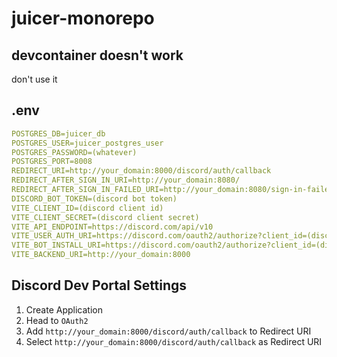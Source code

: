 # juicer-monorepo
## devcontainer doesn't work
don't use it
## .env
```yaml
POSTGRES_DB=juicer_db
POSTGRES_USER=juicer_postgres_user
POSTGRES_PASSWORD=(whatever)
POSTGRES_PORT=8008
REDIRECT_URI=http://your_domain:8000/discord/auth/callback
REDIRECT_AFTER_SIGN_IN_URI=http://your_domain:8080/
REDIRECT_AFTER_SIGN_IN_FAILED_URI=http://your_domain:8080/sign-in-failed
DISCORD_BOT_TOKEN=(discord bot token)
VITE_CLIENT_ID=(discord client id)
VITE_CLIENT_SECRET=(discord client secret)
VITE_API_ENDPOINT=https://discord.com/api/v10
VITE_USER_AUTH_URI=https://discord.com/oauth2/authorize?client_id=(discord_client_id))&response_type=code&redirect_uri=http%3A%2F%2Fyour_domain%3A8000%2Fdiscord%2Fauth%2Fcallback&scope=identify
VITE_BOT_INSTALL_URI=https://discord.com/oauth2/authorize?client_id=(discord_client_id)&permissions=268438576&integration_type=0&scope=bot
VITE_BACKEND_URI=http://your_domain:8000
```

## Discord Dev Portal Settings
1. Create Application
2. Head to `OAuth2`
3. Add `http://your_domain:8000/discord/auth/callback` to Redirect URI
4. Select `http://your_domain:8000/discord/auth/callback` as Redirect URI